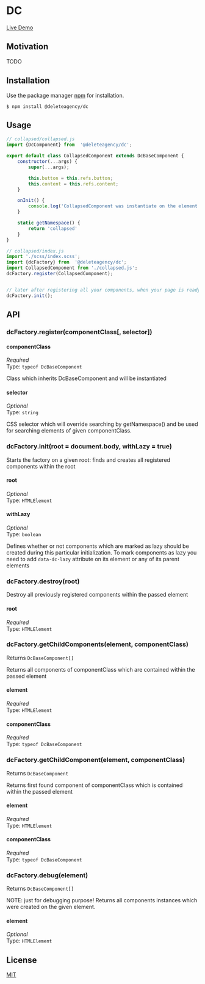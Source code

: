 # DC

[Live Demo](https://delete-agency.github.io/dc/)

## Motivation

TODO 

## Installation

Use the package manager [npm](https://docs.npmjs.com/about-npm/) for installation.

```
$ npm install @deleteagency/dc
```

## Usage

```js
// collapsed/collapsed.js
import {DcComponent} from  '@deleteagency/dc';

export default class CollapsedComponent extends DcBaseComponent {
    constructor(...args) {
        super(...args);

        this.button = this.refs.button;
        this.content = this.refs.content;
    }

    onInit() {
        console.log('CollapsedComponent was instantiate on the element', this.element)
    }

    static getNamespace() {
        return 'collapsed'
    }
}

// collapsed/index.js
import './scss/index.scss';
import {dcFactory} from  '@deleteagency/dc';
import CollapsedComponent from './collapsed.js';
dcFactory.register(CollapsedComponent);


// later after registering all your components, when your page is ready
dcFactory.init();

```

## API

### dcFactory.register(componentClass[, selector])

#### componentClass

*Required*<br>
Type: `typeof DcBaseComponent`

Class which inherits DcBaseComponent and will be instantiated

#### selector

*Optional*<br>
Type: `string`

CSS selector which will override searching by getNamespace() and be used for searching elements of given componentClass. 

### dcFactory.init(root = document.body, withLazy = true)

Starts the factory on a given root: finds and creates all registered components within the root

#### root

*Optional*<br>
Type: `HTMLElement`

#### withLazy

*Optional*<br>
Type: `boolean`

Defines whether or not components which are marked as lazy should be created during this particular initialization.
To mark components as lazy you need to add `data-dc-lazy` attribute on its element or any of its parent elements

### dcFactory.destroy(root)

Destroy all previously registered components within the passed element

#### root

*Required*<br>
Type: `HTMLElement`

### dcFactory.getChildComponents(element, componentClass)

Returns `DcBaseComponent[]`

Returns all components of componentClass which are contained within the passed element

#### element

*Required*<br>
Type: `HTMLElement`

#### componentClass

*Required*<br>
Type: `typeof DcBaseComponent`

### dcFactory.getChildComponent(element, componentClass)

Returns `DcBaseComponent`

Returns first found component of componentClass which is contained within the passed element

#### element

*Required*<br>
Type: `HTMLElement`

#### componentClass

*Required*<br>
Type: `typeof DcBaseComponent`

### dcFactory.debug(element)

Returns `DcBaseComponent[]`

NOTE: just for debugging purpose!
Returns all components instances which were created on the given element.

#### element

*Optional*<br>
Type: `HTMLElement`


## License
[MIT](https://choosealicense.com/licenses/mit/)